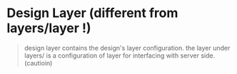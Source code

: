 # Design Layer (different from layers/layer !)

> design layer contains the design's layer configuration. the layer under layers/ is a configuration of layer for interfacing with server side. (cautioin)